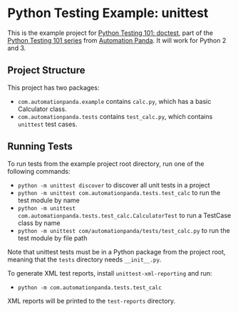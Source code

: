 Python Testing Example: unittest
================================
This is the example project for
[Python Testing 101: doctest](https://automationpanda.com/2017/03/06/python-testing-101-doctest/),
part of the
[Python Testing 101 series](https://automationpanda.com/2017/03/06/python-testing-101-introduction/)
from [Automation Panda](https://automationpanda.com/).
It will work for Python 2 and 3.

Project Structure
-----------------
This project has two packages:
* `com.automationpanda.example` contains `calc.py`, which has a basic Calculator class.
* `com.automationpanda.tests` contains `test_calc.py`, which contains `unittest` test cases.

Running Tests
-------------

To run tests from the example project root directory, run one of the following commands:

* `python -m unittest discover` to discover all unit tests in a project
* `python -m unittest com.automationpanda.tests.test_calc` to run the test module by name
* `python -m unittest com.automationpanda.tests.test_calc.CalculatorTest` to run a TestCase class by name
* `python -m unittest com/automationpanda/tests/test_calc.py` to run the test module by file path

Note that unittest tests must be in a Python package from the project root,
meaning that the `tests` directory needs `__init__.py`.

To generate XML test reports, install `unittest-xml-reporting` and run:

* `python -m com.automationpanda.tests.test_calc`

XML reports will be printed to the `test-reports` directory.
